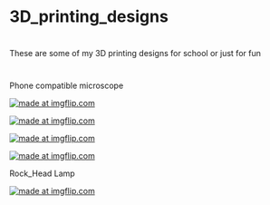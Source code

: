 # 3D_printing_designs

#
These are some of my 3D printing designs for school or just for fun 

#
Phone compatible microscope 


<a href="https://imgflip.com/gif/2rkp2x"><img src="https://i.imgflip.com/2rkp2x.gif" title="made at imgflip.com"/></a>




<a href="https://imgflip.com/gif/2rkp4e"><img src="https://i.imgflip.com/2rkp4e.gif" title="made at imgflip.com"/></a>




<a href="https://imgflip.com/gif/2rkp4r"><img src="https://i.imgflip.com/2rkp4r.gif" title="made at imgflip.com"/></a>



<a href="https://imgflip.com/gif/2rkp5h"><img src="https://i.imgflip.com/2rkp5h.gif" title="made at imgflip.com"/></a>


Rock_Head Lamp


<a href="https://imgflip.com/gif/2rkp75"><img src="https://i.imgflip.com/2rkp75.gif" title="made at imgflip.com"/></a>
